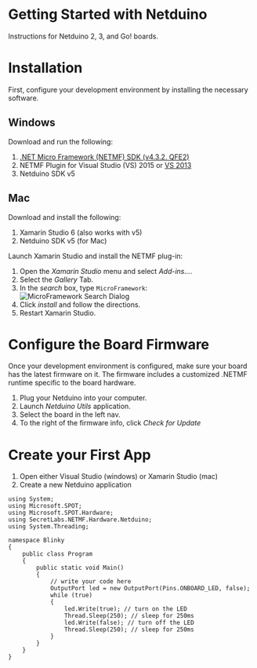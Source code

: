 # Getting Started with Netduino
Instructions for Netduino 2, 3, and Go! boards.

# Installation
First, configure your development environment by installing the necessary software.

## Windows
Download and run the following:

1. [.NET Micro Framework (NETMF) SDK (v4.3.2. QFE2)](http://static.netduino.com/downloads/netmfsdk/v4.3.2-QFE2/MicroFrameworkSDK.MSI)
2. NETMF Plugin for Visual Studio (VS) 2015 or [VS 2013](http://static.netduino.com/downloads/netmfsdk/v4.3.2-QFE2/netmfvs2013.vsix)
3. Netduino SDK v5

## Mac
Download and install the following:

 1. Xamarin Studio 6 (also works with v5)
 2. Netduino SDK v5 (for Mac)

Launch Xamarin Studio and install the NETMF plug-in:

1. Open the *Xamarin Studio* menu and select *Add-ins...*.
2. Select the *Gallery* Tab.
3. In the *search* box, type `MicroFramework`:
![MicroFramework Search Dialog](MicroFramework_Addin.png)
4. Click *install* and follow the directions.
5. Restart Xamarin Studio.

#  Configure the Board Firmware
Once your development environment is configured, make sure your board has the latest firmware on it. The firmware includes a customized .NETMF runtime specific to the board hardware.

1. Plug your Netduino into your computer.
2. Launch *Netduino Utils* application.
3. Select the board in the left nav.
4. To the right of the firmware info, click *Check for Update*

# Create your First App

1. Open either Visual Studio (windows) or Xamarin Studio (mac)
2. Create a new Netduino application

```CSharp
using System;
using Microsoft.SPOT;
using Microsoft.SPOT.Hardware;
using SecretLabs.NETMF.Hardware.Netduino;
using System.Threading;

namespace Blinky
{
	public class Program
	{
		public static void Main()
		{
			// write your code here
			OutputPort led = new OutputPort(Pins.ONBOARD_LED, false);
			while (true)
			{
				led.Write(true); // turn on the LED
				Thread.Sleep(250); // sleep for 250ms
				led.Write(false); // turn off the LED
				Thread.Sleep(250); // sleep for 250ms
			}
		} 
	}
}
```
